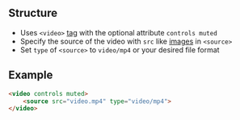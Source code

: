 ## Structure

- Uses `<video>` [tag](common-tags.md) with the optional attribute `controls muted`
- Specify the source of the video with `src` like [images](images.md) in `<source>` 
- Set `type` of `<source>` to `video/mp4` or your desired file format

## Example

```html
<video controls muted>
    <source src="video.mp4" type="video/mp4">
</video>
```